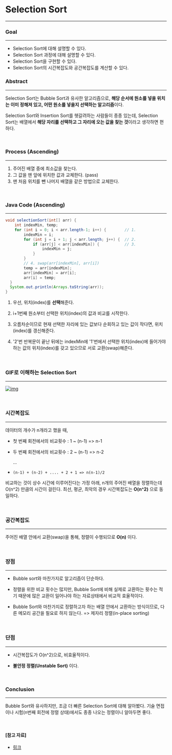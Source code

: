 # Selection Sort

---

### Goal
---

- Selection Sort에 대해 설명할 수 있다.
- Selection Sort 과정에 대해 설명할 수 있다.
- Selection Sort을 구현할 수 있다.
- Selection Sort의 시간복잡도와 공간복잡도를 계산할 수 있다.

### Abstract
---

Selection Sort는 Bubble Sort과 유사한 알고리즘으로, **해당 순서에 원소를 넣을 위치는 이미 정해져 있고, 어떤 원소를 넣을지 선택하는 알고리즘**이다.

Selection Sort와 Insertion Sort를 헷갈려하는 사람들이 종종 있는데, Selection Sort는 배열에서 **해당 자리를 선택하고 그 자리에 오는 값을 찾는 것**이라고 생각하면 편하다.

<br>

### Process (Ascending)
---

1. 주어진 배열 중에 최소값을 찾는다.
2. 그 값을 맨 앞에 위치한 값과 교체한다. (pass)
3. 맨 처음 위치를 뺀 나머지 배열을 같은 방법으로 교체한다.

<br>

### Java Code (Ascending)
---

```java
void selectionSort(int[] arr) {
    int indexMin, temp;
    for (int i = 0; i < arr.length-1; i++) {        // 1.
        indexMin = i;
        for (int j = i + 1; j < arr.length; j++) {  // 2.
            if (arr[j] < arr[indexMin]) {           // 3.
                indexMin = j;
            }
        }
        // 4. swap(arr[indexMin], arr[i])
        temp = arr[indexMin];
        arr[indexMin] = arr[i];
        arr[i] = temp;
  }
  System.out.println(Arrays.toString(arr));
}
```

1. 우선, 위치(index)를 **선택**해준다.

2. i+1번째 원소부터 선택한 위치(index)의 값과 비교를 시작한다.

3. 오름차순이므로 현재 선택한 자리에 있는 값보다 순회하고 있는 값이 작다면, 위치(index)를 갱신해준다.

4. '2'번 반복문이 끝난 뒤에는 indexMin에 '1'번에서 선택한 위치(index)에 들어가야하는 값의 위치(index)를 갖고 있으므로 서로 교환(swap)해준다.

<br>

### GIF로 이해하는 Selection Sort
---

[![img](https://github.com/GimunLee/tech-refrigerator/raw/master/Algorithm/resources/selection-sort-001.gif)](https://github.com/GimunLee/tech-refrigerator/blob/master/Algorithm/resources/selection-sort-001.gif)

<br>

### 시간복잡도
---

데이터의 개수가 n개라고 했을 때,

- 첫 번째 회전에서의 비교횟수 : 1 ~ (n-1) => n-1

- 두 번째 회전에서의 비교횟수 : 2 ~ (n-1) => n-2

  ...

- `(n-1) + (n-2) + .... + 2 + 1 => n(n-1)/2`

비교하는 것이 상수 시간에 이루어진다는 가정 아래, n개의 주어진 배열을 정렬하는데 O(n^2) 만큼의 시간이 걸린다. 최선, 평균, 최악의 경우 시간복잡도는 **O(n^2)** 으로 동일하다.

<br>

### 공간복잡도
---

주어진 배열 안에서 교환(swap)을 통해, 정렬이 수행되므로 **O(n)** 이다.

<br>

### 장점
---

- Bubble sort와 마찬가지로 알고리즘이 단순하다.

- 정렬을 위한 비교 횟수는 많지만, Bubble Sort에 비해 실제로 교환하는 횟수는 적기 때문에 많은 교환이 일어나야 하는 자료상태에서 비교적 효율적이다.

- Bubble Sort와 마찬가지로 정렬하고자 하는 배열 안에서 교환하는 방식이므로, 다른 메모리 공간을 필요로 하지 않는다. => 제자리 정렬(in-place sorting)

<br>

### 단점
---

- 시간복잡도가 O(n^2)으로, 비효율적이다.

- **불안정 정렬(Unstable Sort)** 이다.

<br>

### Conclusion
---

Bubble Sort와 유사하지만, 조금 더 빠른 Selection Sort에 대해 알아봤다. 기술 면접이나 시험(n번째 회전에 정렬 상태)에서도 종종 나오는 정렬이니 알아두면 좋다.

<br>

#### [참고 자료]

- [링크](https://jinhyy.tistory.com/9)